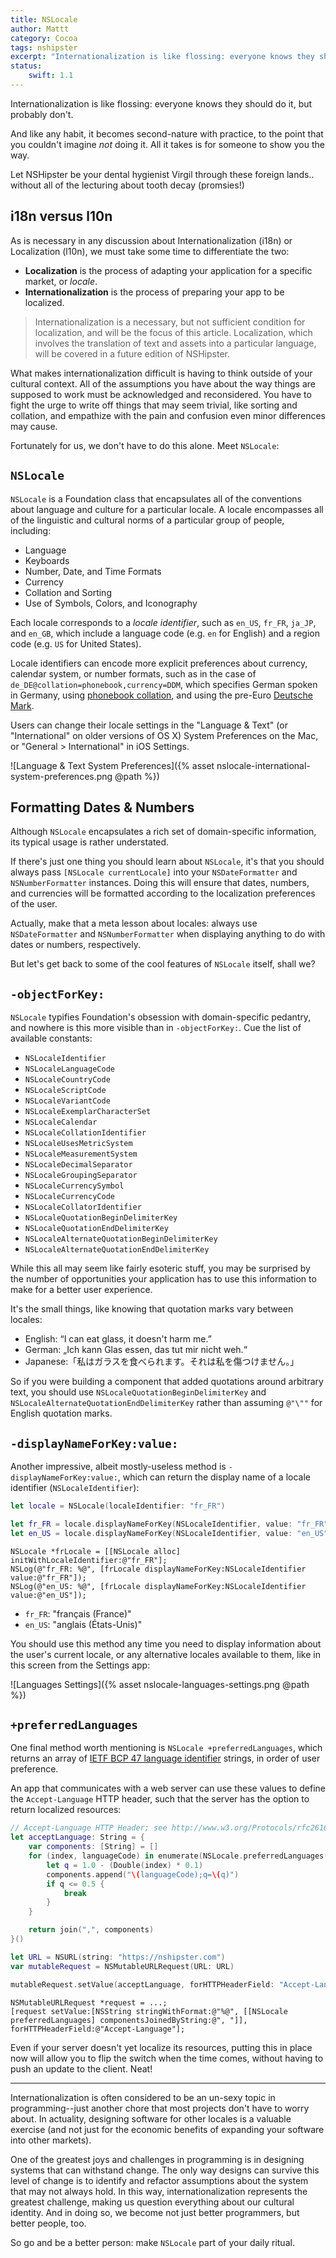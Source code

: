 ```yaml
---
title: NSLocale
author: Mattt
category: Cocoa
tags: nshipster
excerpt: "Internationalization is like flossing: everyone knows they should do it, but probably don't."
status:
    swift: 1.1
---
```


Internationalization is like flossing: everyone knows they should do it, but probably don't.

And like any habit, it becomes second-nature with practice, to the point that you couldn't imagine _not_ doing it. All it takes is for someone to show you the way.

Let NSHipster be your dental hygienist Virgil through these foreign lands.. without all of the lecturing about tooth decay (promsies!)

## i18n versus l10n

As is necessary in any discussion about Internationalization (i18n) or Localization (l10n), we must take some time to differentiate the two:

- **Localization** is the process of adapting your application for a specific market, or _locale_.
- **Internationalization** is the process of preparing your app to be localized.

> Internationalization is a necessary, but not sufficient condition for localization, and will be the focus of this article. Localization, which involves the translation of text and assets into a particular language, will be covered in a future edition of NSHipster.

What makes internationalization difficult is having to think outside of your cultural context. All of the assumptions you have about the way things are supposed to work must be acknowledged and reconsidered. You have to fight the urge to write off things that may seem trivial, like sorting and collation, and empathize with the pain and confusion even minor differences may cause.

Fortunately for us, we don't have to do this alone. Meet `NSLocale`:

## `NSLocale`

`NSLocale` is a Foundation class that encapsulates all of the conventions about language and culture for a particular locale. A locale encompasses all of the linguistic and cultural norms of a particular group of people, including:

- Language
- Keyboards
- Number, Date, and Time Formats
- Currency
- Collation and Sorting
- Use of Symbols, Colors, and Iconography

Each locale corresponds to a _locale identifier_, such as `en_US`, `fr_FR`, `ja_JP`, and `en_GB`, which include a language code (e.g. `en` for English) and a region code (e.g. `US` for United States).

Locale identifiers can encode more explicit preferences about currency, calendar system, or number formats, such as in the case of `de_DE@collation=phonebook,currency=DDM`, which specifies German spoken in Germany, using [phonebook collation](http://developer.mimer.com/charts/german_phonebook.htm), and using the pre-Euro [Deutsche Mark](http://en.wikipedia.org/wiki/Deutsche_Mark).

Users can change their locale settings in the "Language & Text" (or "International" on older versions of OS X) System Preferences on the Mac, or "General > International" in iOS Settings.

![Language & Text System Preferences]({% asset nslocale-international-system-preferences.png @path %})

## Formatting Dates & Numbers

Although `NSLocale` encapsulates a rich set of domain-specific information, its typical usage is rather understated.

If there's just one thing you should learn about `NSLocale`, it's that you should always pass `[NSLocale currentLocale]` into your `NSDateFormatter` and `NSNumberFormatter` instances. Doing this will ensure that dates, numbers, and currencies will be formatted according to the localization preferences of the user.

Actually, make that a meta lesson about locales: always use `NSDateFormatter` and `NSNumberFormatter` when displaying anything to do with dates or numbers, respectively.

But let's get back to some of the cool features of `NSLocale` itself, shall we?

## `-objectForKey:`

`NSLocale` typifies Foundation's obsession with domain-specific pedantry, and nowhere is this more visible than in `-objectForKey:`. Cue the list of available constants:

- `NSLocaleIdentifier`
- `NSLocaleLanguageCode`
- `NSLocaleCountryCode`
- `NSLocaleScriptCode`
- `NSLocaleVariantCode`
- `NSLocaleExemplarCharacterSet`
- `NSLocaleCalendar`
- `NSLocaleCollationIdentifier`
- `NSLocaleUsesMetricSystem`
- `NSLocaleMeasurementSystem`
- `NSLocaleDecimalSeparator`
- `NSLocaleGroupingSeparator`
- `NSLocaleCurrencySymbol`
- `NSLocaleCurrencyCode`
- `NSLocaleCollatorIdentifier`
- `NSLocaleQuotationBeginDelimiterKey`
- `NSLocaleQuotationEndDelimiterKey`
- `NSLocaleAlternateQuotationBeginDelimiterKey`
- `NSLocaleAlternateQuotationEndDelimiterKey`

While this all may seem like fairly esoteric stuff, you may be surprised by the number of opportunities your application has to use this information to make for a better user experience.

It's the small things, like knowing that quotation marks vary between locales:

- English: “I can eat glass, it doesn't harm me.”
- German: „Ich kann Glas essen, das tut mir nicht weh.“
- Japanese:「私はガラスを食べられます。それは私を傷つけません。」

So if you were building a component that added quotations around arbitrary text, you should use `NSLocaleQuotationBeginDelimiterKey` and `NSLocaleAlternateQuotationEndDelimiterKey` rather than assuming `@"\""` for English quotation marks.

## `-displayNameForKey:value:`

Another impressive, albeit mostly-useless method is `-displayNameForKey:value:`, which can return the display name of a locale identifier (`NSLocaleIdentifier`):

```swift
let locale = NSLocale(localeIdentifier: "fr_FR")

let fr_FR = locale.displayNameForKey(NSLocaleIdentifier, value: "fr_FR")
let en_US = locale.displayNameForKey(NSLocaleIdentifier, value: "en_US")
```

```objc
NSLocale *frLocale = [[NSLocale alloc] initWithLocaleIdentifier:@"fr_FR"];
NSLog(@"fr_FR: %@", [frLocale displayNameForKey:NSLocaleIdentifier value:@"fr_FR"]);
NSLog(@"en_US: %@", [frLocale displayNameForKey:NSLocaleIdentifier value:@"en_US"]);
```

- `fr_FR`: "français (France)"
- `en_US`: "anglais (États-Unis)"

You should use this method any time you need to display information about the user's current locale, or any alternative locales available to them, like in this screen from the Settings app:

![Languages Settings]({% asset nslocale-languages-settings.png @path %})

## `+preferredLanguages`

One final method worth mentioning is `NSLocale +preferredLanguages`, which returns an array of [IETF BCP 47 language identifier](http://tools.ietf.org/html/bcp47) strings, in order of user preference.

An app that communicates with a web server can use these values to define the `Accept-Language` HTTP header, such that the server has the option to return localized resources:

```swift
// Accept-Language HTTP Header; see http://www.w3.org/Protocols/rfc2616/rfc2616-sec14.html#sec14.4
let acceptLanguage: String = {
    var components: [String] = []
    for (index, languageCode) in enumerate(NSLocale.preferredLanguages() as [String]) {
        let q = 1.0 - (Double(index) * 0.1)
        components.append("\(languageCode);q=\(q)")
        if q <= 0.5 {
            break
        }
    }

    return join(",", components)
}()

let URL = NSURL(string: "https://nshipster.com")
var mutableRequest = NSMutableURLRequest(URL: URL)

mutableRequest.setValue(acceptLanguage, forHTTPHeaderField: "Accept-Language")
```

```objc
NSMutableURLRequest *request = ...;
[request setValue:[NSString stringWithFormat:@"%@", [[NSLocale preferredLanguages] componentsJoinedByString:@", "]], forHTTPHeaderField:@"Accept-Language"];
```

Even if your server doesn't yet localize its resources, putting this in place now will allow you to flip the switch when the time comes, without having to push an update to the client. Neat!

---

Internationalization is often considered to be an un-sexy topic in programming--just another chore that most projects don't have to worry about. In actuality, designing software for other locales is a valuable exercise (and not just for the economic benefits of expanding your software into other markets).

One of the greatest joys and challenges in programming is in designing systems that can withstand change. The only way designs can survive this level of change is to identify and refactor assumptions about the system that may not always hold. In this way, internationalization represents the greatest challenge, making us question everything about our cultural identity. And in doing so, we become not just better programmers, but better people, too.

So go and be a better person: make `NSLocale` part of your daily ritual.
